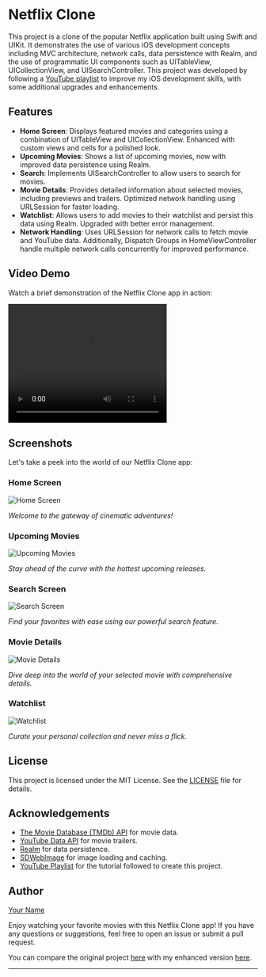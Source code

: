 # Netflix Clone

This project is a clone of the popular Netflix application built using Swift and UIKit. It demonstrates the use of various iOS development concepts including MVC architecture, network calls, data persistence with Realm, and the use of programmatic UI components such as UITableView, UICollectionView, and UISearchController. This project was developed by following a [YouTube playlist](https://youtube.com/playlist?list=PLqj8V2bxPxpDRRpKl01DS5qc3ImXb_MYg&si=nwi3X2JFS898h2y0) to improve my iOS development skills, with some additional upgrades and enhancements.

## Features

- **Home Screen**: Displays featured movies and categories using a combination of UITableView and UICollectionView. Enhanced with custom views and cells for a polished look.
- **Upcoming Movies**: Shows a list of upcoming movies, now with improved data persistence using Realm.
- **Search**: Implements UISearchController to allow users to search for movies.
- **Movie Details**: Provides detailed information about selected movies, including previews and trailers. Optimized network handling using URLSession for faster loading.
- **Watchlist**: Allows users to add movies to their watchlist and persist this data using Realm. Upgraded with better error management.
- **Network Handling**: Uses URLSession for network calls to fetch movie and YouTube data. Additionally, Dispatch Groups in HomeViewController handle multiple network calls concurrently for improved performance.


## Video Demo

Watch a brief demonstration of the Netflix Clone app in action:

<video width="320" height="240" controls>
  <source src="/Users/mhmdebrahim/Desktop/vide.mov" type="video/mp4">
  Your browser does not support the video tag.
</video>

## Screenshots

Let's take a peek into the world of our Netflix Clone app:

### Home Screen
![Home Screen](path_to_home_screen_screenshot)

*Welcome to the gateway of cinematic adventures!*

### Upcoming Movies
![Upcoming Movies](path_to_upcoming_movies_screenshot)

*Stay ahead of the curve with the hottest upcoming releases.*

### Search Screen
![Search Screen](path_to_search_screen_screenshot)

*Find your favorites with ease using our powerful search feature.*

### Movie Details
![Movie Details](path_to_movie_details_screenshot)

*Dive deep into the world of your selected movie with comprehensive details.*

### Watchlist
![Watchlist](path_to_watchlist_screenshot)

*Curate your personal collection and never miss a flick.*

## License

This project is licensed under the MIT License. See the [LICENSE](LICENSE) file for details.

## Acknowledgements

- [The Movie Database (TMDb) API](https://www.themoviedb.org/documentation/api) for movie data.
- [YouTube Data API](https://developers.google.com/youtube/v3) for movie trailers.
- [Realm](https://realm.io/) for data persistence.
- [SDWebImage](https://github.com/SDWebImage/SDWebImage) for image loading and caching.
- [YouTube Playlist](https://www.youtube.com/playlist?list=YOUR_PLAYLIST_LINK) for the tutorial followed to create this project.

## Author

[Your Name](https://github.com/your-github-username)

Enjoy watching your favorite movies with this Netflix Clone app! If you have any questions or suggestions, feel free to open an issue or submit a pull request.

You can compare the original project [here](https://github.com/amrhossam96/Netflix-clone.git) with my enhanced version [here](https://github.com/M7md-Ebrahim/Netflix-Clone.git).

--- 
